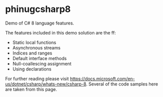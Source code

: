 # phinugcsharp8
Demo of C# 8 language features.

The features included in this demo solution are the ff:
- Static local functions
- Asynchronous streams
- Indices and ranges
- Default interface methods
- Null-coallescing assignment
- Using declarations

For further reading please visit https://docs.microsoft.com/en-us/dotnet/csharp/whats-new/csharp-8. Several of the code samples here are taken from this page.